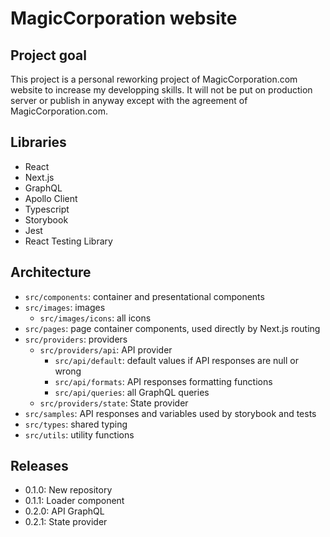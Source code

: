 # MagicCorporation website

## Project goal

This project is a personal reworking project of MagicCorporation.com website to increase my developping skills. It will not be put on production server or publish in anyway except with the agreement of MagicCorporation.com.

## Libraries

- React
- Next.js
- GraphQL
- Apollo Client
- Typescript
- Storybook
- Jest
- React Testing Library

## Architecture

- `src/components`: container and presentational components
- `src/images`: images
  - `src/images/icons`: all icons
- `src/pages`: page container components, used directly by Next.js routing
- `src/providers`: providers
  - `src/providers/api`: API provider
    - `src/api/default`: default values if API responses are null or wrong
    - `src/api/formats`: API responses formatting functions
    - `src/api/queries`: all GraphQL queries
  - `src/providers/state`: State provider
- `src/samples`: API responses and variables used by storybook and tests
- `src/types`: shared typing
- `src/utils`: utility functions

## Releases

- 0.1.0: New repository
- 0.1.1: Loader component
- 0.2.0: API GraphQL
- 0.2.1: State provider
